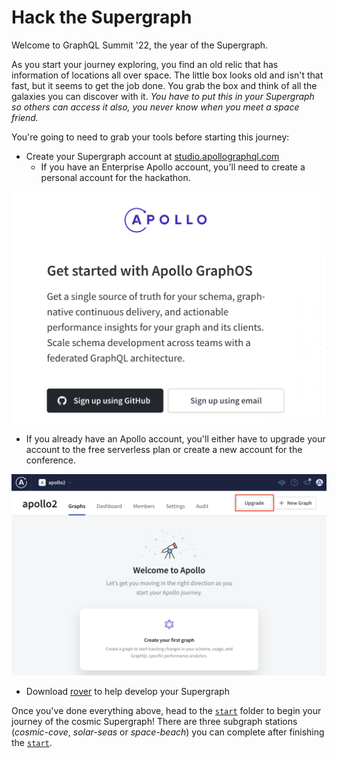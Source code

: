 # Hack the Supergraph

Welcome to GraphQL Summit '22, the year of the Supergraph.

As you start your journey exploring, you find an old relic that has information of locations all over space. The little box looks old and isn't that fast, but it seems to get the job done. You grab the box and think of all the galaxies you can discover with it. *You have to put this in your Supergraph so others can access it also, you never know when you meet a space friend.*

You're going to need to grab your tools before starting this journey:

- Create your Supergraph account at [studio.apollographql.com](https://studio.apollographql.com/signup)
  - If you have an Enterprise Apollo account, you'll need to create a personal account for the hackathon.

![](images/start-create-apollo-account.png)

  - If you already have an Apollo account, you'll  either have to upgrade your account to the free serverless plan or create a new account for the conference.

![](images/start-upgrade-apollo-account.png)

- Download [rover] to help develop your Supergraph

Once you've done everything above, head to the [`start`](./start/) folder to begin your journey of the cosmic Supergraph! There are three subgraph stations (*cosmic-cove*, *solar-seas* or *space-beach*) you can complete after finishing the [`start`](./start/).

[rover]: https://www.apollographql.com/docs/rover/